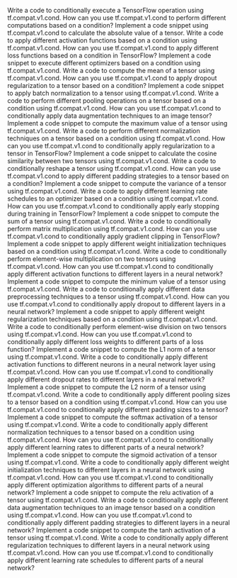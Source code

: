 Write a code to conditionally execute a TensorFlow operation using tf.compat.v1.cond.
How can you use tf.compat.v1.cond to perform different computations based on a condition?
Implement a code snippet using tf.compat.v1.cond to calculate the absolute value of a tensor.
Write a code to apply different activation functions based on a condition using tf.compat.v1.cond.
How can you use tf.compat.v1.cond to apply different loss functions based on a condition in TensorFlow?
Implement a code snippet to execute different optimizers based on a condition using tf.compat.v1.cond.
Write a code to compute the mean of a tensor using tf.compat.v1.cond.
How can you use tf.compat.v1.cond to apply dropout regularization to a tensor based on a condition?
Implement a code snippet to apply batch normalization to a tensor using tf.compat.v1.cond.
Write a code to perform different pooling operations on a tensor based on a condition using tf.compat.v1.cond.
How can you use tf.compat.v1.cond to conditionally apply data augmentation techniques to an image tensor?
Implement a code snippet to compute the maximum value of a tensor using tf.compat.v1.cond.
Write a code to perform different normalization techniques on a tensor based on a condition using tf.compat.v1.cond.
How can you use tf.compat.v1.cond to conditionally apply regularization to a tensor in TensorFlow?
Implement a code snippet to calculate the cosine similarity between two tensors using tf.compat.v1.cond.
Write a code to conditionally reshape a tensor using tf.compat.v1.cond.
How can you use tf.compat.v1.cond to apply different padding strategies to a tensor based on a condition?
Implement a code snippet to compute the variance of a tensor using tf.compat.v1.cond.
Write a code to apply different learning rate schedules to an optimizer based on a condition using tf.compat.v1.cond.
How can you use tf.compat.v1.cond to conditionally apply early stopping during training in TensorFlow?
Implement a code snippet to compute the sum of a tensor using tf.compat.v1.cond.
Write a code to conditionally perform matrix multiplication using tf.compat.v1.cond.
How can you use tf.compat.v1.cond to conditionally apply gradient clipping in TensorFlow?
Implement a code snippet to apply different weight initialization techniques based on a condition using tf.compat.v1.cond.
Write a code to conditionally perform element-wise multiplication on two tensors using tf.compat.v1.cond.
How can you use tf.compat.v1.cond to conditionally apply different activation functions to different layers in a neural network?
Implement a code snippet to compute the minimum value of a tensor using tf.compat.v1.cond.
Write a code to conditionally apply different data preprocessing techniques to a tensor using tf.compat.v1.cond.
How can you use tf.compat.v1.cond to conditionally apply dropout to different layers in a neural network?
Implement a code snippet to apply different weight regularization techniques based on a condition using tf.compat.v1.cond.
Write a code to conditionally perform element-wise division on two tensors using tf.compat.v1.cond.
How can you use tf.compat.v1.cond to conditionally apply different loss weights to different parts of a loss function?
Implement a code snippet to compute the L1 norm of a tensor using tf.compat.v1.cond.
Write a code to conditionally apply different activation functions to different neurons in a neural network layer using tf.compat.v1.cond.
How can you use tf.compat.v1.cond to conditionally apply different dropout rates to different layers in a neural network?
Implement a code snippet to compute the L2 norm of a tensor using tf.compat.v1.cond.
Write a code to conditionally apply different pooling sizes to a tensor based on a condition using tf.compat.v1.cond.
How can you use tf.compat.v1.cond to conditionally apply different padding sizes to a tensor?
Implement a code snippet to compute the softmax activation of a tensor using tf.compat.v1.cond.
Write a code to conditionally apply different normalization techniques to a tensor based on a condition using tf.compat.v1.cond.
How can you use tf.compat.v1.cond to conditionally apply different learning rates to different parts of a neural network?
Implement a code snippet to compute the sigmoid activation of a tensor using tf.compat.v1.cond.
Write a code to conditionally apply different weight initialization techniques to different layers in a neural network using tf.compat.v1.cond.
How can you use tf.compat.v1.cond to conditionally apply different optimization algorithms to different parts of a neural network?
Implement a code snippet to compute the relu activation of a tensor using tf.compat.v1.cond.
Write a code to conditionally apply different data augmentation techniques to an image tensor based on a condition using tf.compat.v1.cond.
How can you use tf.compat.v1.cond to conditionally apply different padding strategies to different layers in a neural network?
Implement a code snippet to compute the tanh activation of a tensor using tf.compat.v1.cond.
Write a code to conditionally apply different regularization techniques to different layers in a neural network using tf.compat.v1.cond.
How can you use tf.compat.v1.cond to conditionally apply different learning rate schedules to different parts of a neural network?